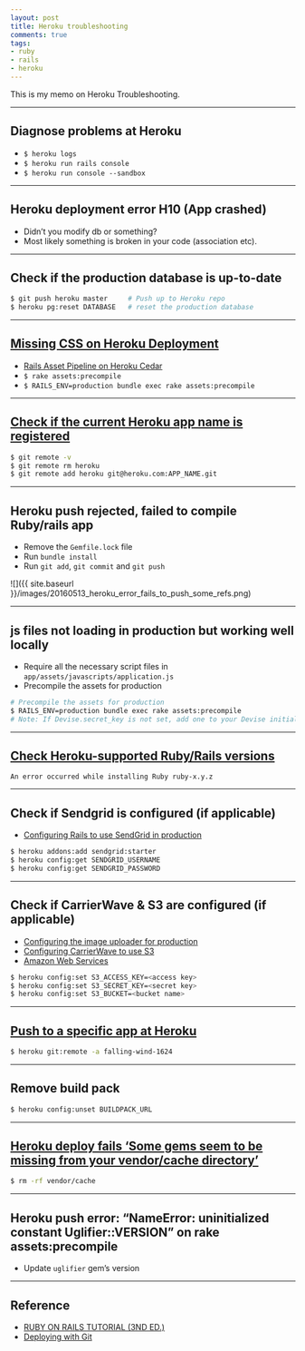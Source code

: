```yaml
---
layout: post
title: Heroku troubleshooting
comments: true
tags:
- ruby
- rails
- heroku
---
```


This is my memo on Heroku Troubleshooting.

<!--more-->

---

## Diagnose problems at Heroku
- `$ heroku logs`
- `$ heroku run rails console`
- `$ heroku run console --sandbox`

---

## Heroku deployment error H10 (App crashed)
- Didn’t you modify db or something?
- Most likely something is broken in your code (association etc).

---

## Check if the production database is up-to-date
```bash
$ git push heroku master     # Push up to Heroku repo
$ heroku pg:reset DATABASE   # reset the production database
```

---

## [Missing CSS on Heroku Deployment](https://teamtreehouse.com/forum/missing-css-on-heroku-deployment)
- [Rails Asset Pipeline on Heroku Cedar](https://devcenter.heroku.com/articles/rails-asset-pipeline)
- `$ rake assets:precompile`
- `$ RAILS_ENV=production bundle exec rake assets:precompile`

---

## [Check if the current Heroku app name is registered](http://stackoverflow.com/questions/2947190/pushing-app-to-heroku-problem)

```bash
$ git remote -v
$ git remote rm heroku
$ git remote add heroku git@heroku.com:APP_NAME.git
```

---

## Heroku push rejected, failed to compile Ruby/rails app
- Remove the `Gemfile.lock` file
- Run `bundle install`
- Run `git add`, `git commit` and `git push`

![]({{ site.baseurl }}/images/20160513_heroku_error_fails_to_push_some_refs.png)

---

## js files not loading in production but working well locally
- Require all the necessary script files in `app/assets/javascripts/application.js`
- Precompile the assets for production

```bash
# Precompile the assets for production
$ RAILS_ENV=production bundle exec rake assets:precompile
# Note: If Devise.secret_key is not set, add one to your Devise initializer
```

---

## [Check Heroku-supported Ruby/Rails versions](https://devcenter.heroku.com/articles/ruby-support#ruby-versions)
`An error occurred while installing Ruby ruby-x.y.z`

---

## Check if Sendgrid is configured (if applicable)
- [Configuring Rails to use SendGrid in production](https://www.railstutorial.org/book/account_activation_password_reset#code-sendgrid_config)

```bash
$ heroku addons:add sendgrid:starter
$ heroku config:get SENDGRID_USERNAME
$ heroku config:get SENDGRID_PASSWORD
```

---

## Check if CarrierWave & S3 are configured (if applicable)

- [Configuring the image uploader for production](https://www.railstutorial.org/book/user_microposts#code-image_uploader_production)
- [Configuring CarrierWave to use S3](https://www.railstutorial.org/book/user_microposts#code-carrier_wave_configuration)
- [Amazon Web Services](http://aws.amazon.com/)

```bash
$ heroku config:set S3_ACCESS_KEY=<access key>
$ heroku config:set S3_SECRET_KEY=<secret key>
$ heroku config:set S3_BUCKET=<bucket name>
```

---

## [Push to a specific app at Heroku](https://devcenter.heroku.com/articles/git)
```bash
$ heroku git:remote -a falling-wind-1624
```

---

## Remove build pack
```bash
$ heroku config:unset BUILDPACK_URL
```

---

## [Heroku deploy fails ‘Some gems seem to be missing from your vendor/cache directory’]()
```bash
$ rm -rf vendor/cache
```

---

## Heroku push error: “NameError: uninitialized constant Uglifier::VERSION” on rake assets:precompile
- Update `uglifier` gem’s version

---

## Reference
- [RUBY ON RAILS TUTORIAL (3ND ED.)](https://www.railstutorial.org/book/beginning#sec-deploying)
- [Deploying with Git](https://devcenter.heroku.com/articles/git)
